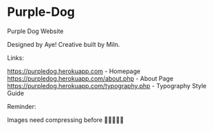 # Purple-Dog
Purple Dog Website

Designed by Aye! Creative built by Miln. 

Links: 

https://purpledog.herokuapp.com - Homepage
https://purpledog.herokuapp.com/about.php - About Page
https://purpledog.herokuapp.com/typography.php - Typography Style Guide

Reminder:

Images need compressing before 🚀🚀🚀🚀🚀


